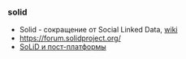 ### solid
- Solid - сокращение от Social Linked Data, [wiki](https://en.wikipedia.org/wiki/Solid_(web_decentralization_project))
- https://forum.solidproject.org/
- [SoLiD и пост-платформы](https://cnstntn-kndrtv.github.io/posts/solid-postplatform/)
